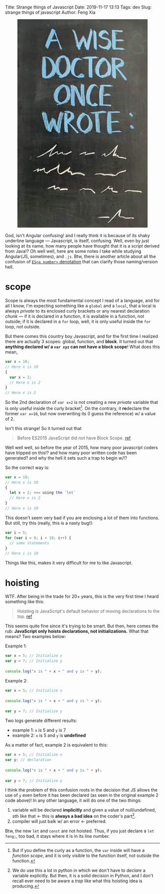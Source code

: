Title: Strange things of Javascript
Date: 2019-11-17 13:13
Tags: dev
Slug: strange things of javascript
Author: Feng Xia

<figure class="col l6 m6 s12">
  <img src="images/wise%20doctor.jpg"/>
</figure>

God, isn't Angular confusing! and I really think it is because of its
shaky underline language &mdash; Javascript, is itself,
confusing. Well, even by just looking at its name, how many people
have thought that it is a _script_ derived from Java!? Oh well well,
here are some notes I take while studying Angular(JS, sometimes), and
`.js`. Btw, there is another article about all the confusion of [`ES<a
number>` denotation][1] that can clarify those naming/version hell.

# scope

Scope is always the most fundamental concept I read of a language, and
for all I know, I'm expecting something like a `global` and a `local`,
that a local is always _private_ to its enclosed curly brackets or any
nearest declaration _chunk_ &mdash; if it is declared in a function, it
is available in a function, not outside; if it is declared in a `for`
loop, well, it is only useful inside the `for` loop, not outside.

But there comes this country boy Javascript, and for the first time I
realized there are actually 3 scopes: global, function, and
**block**. It turned out that **anything declared w/ a `var xyz` can not
have a block scope**! What does this mean,

```js
var x = 10;
// Here x is 10
{
  var x = 2;
  // Here x is 2
}
// Here x is 2
```

So the 2nd declaration of `var x=2` is not creating a new _private_
variable that is only useful inside the curly bracket[^1]. On the
contrary, it **re**declare the former `var x=10`, but now overwriting
its (I guess the reference) w/ a value of 2. 

Isn't this strange! So it turned out that

> Before ES2015 JavaScript did not have Block Scope. [ref][2]

Well well well, so before the year of 2015, how many poor javascript
coders have tripped on this!? and how many poor written code has been
generated? and why the hell it sets such a trap to begin w/!?

So the correct way is: 

```js
var x = 10;
// Here x is 10
{
  let x = 2; <== using the `let`
  // Here x is 2
}
// Here x is 10
```

This doesn't seem very bad if you are enclosing a lot of them into
functions. But still, try this (really, this is a nasty bug!):

```js
var i = 5;
for (var i = 0; i < 10; i++) {
  // some statements
}
// Here i is 10
```

Things like this, makes it very difficult for me to like Javascript.

# hoisting

WTF. After being in the trade for 20+ years, this is the very first
time I heard something like this:

> Hoisting is JavaScript's default behavior of moving declarations to
> the top. [ref][3]

This seems quite fine since it's trying to be smart. But then, here
comes the rub: **JavaScript only hoists declarations, not
initializations.** What that means? Two examples below:

Example 1:
```js
var x = 5; // Initialize x
var y = 7; // Initialize y

console.log("x is " + x + " and y is " + y); 
```

Example 2:
```js
var x = 5; // Initialize x

console.log("x is " + x + " and y is " + y); 

var y = 7; // Initialize y
```

Two logs generate different results:
- example 1: `x` is 5 and `y` is 7
- example 2: `x` is 5 and `y` is **undefined**

As a matter of fact, example 2 is equivalent to this:

```js
var x = 5; // Initialize x
var y; // declaration

console.log("x is " + x + " and y is " + y); 

var y = 7; // Initialize y
```

I think the problem of this confusion roots in the decision that JS
allows the use of `y` even before it has been declared (as seen in the
original example 2 code above)! In any other language, it will do one
of the two things:

1. variable will be declared **implicitly** and given a value of
   null/undefined, sth like that &larr; this is **always a bad idea**
   on the coder's part[^2].
2. compiler will just balk w/ an error &larr; preferred.

Btw, the new `let` and `const` are not hoisted. Thus, if you just
declare a `let feng;`, too bad, it stays where it is in its line
number.

[1]: {filename}/dev/ecmascript.md
[2]: https://www.w3schools.com/js/js_let.asp
[3]: https://www.w3schools.com/js/js_hoisting.asp

[^1]: But if you define the curly as a function, the `var` inside will
    have a _function scope_, and it is only visible to the function
    itself, not outside the function.

[^2]: We do use this a lot in python in which we don't have to
   _declare_ a variable explicitly. But then, it is a solid decision
   in Python, and I don't recall ever need to be aware a _trap_ like
   what this hoisting idea is producing.
